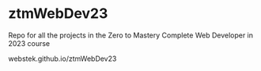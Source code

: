 # ztmWebDev23
Repo for all the projects in the Zero to Mastery Complete Web Developer in 2023 course

webstek.github.io/ztmWebDev23
